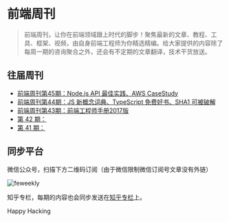 # 前端周刊

> 前端周刊，让你在前端领域跟上时代的脚步！聚焦最新的文章、教程、工具、框架、视频，由自身前端工程师为你精选精编。给大家提供的内容除了每周一期的咨询聚合之外，还会有不定期的文章翻译，技术干货放送。

## 往届周刊

* [前端周刊第45期：Node.js API 最佳实践、AWS CaseStudy](issues/Issue-45.md)
* [前端周刊第44期：JS 新概念词典、TypeScript 免费好书、SHA1 可被破解](issues/Issue-44.md)
* [前端周刊第43期：前端工程师手册2017版](issues/Issue-43.md)
* [第 42 期：](issues/Issue-42.md)
* [第 41 期：](issues/Issue-41.md)


## 同步平台

微信公众号，扫描下方二维码订阅（由于微信限制微信订阅号文章没有外链）

![feweekly](http://www.feweekly.com/img/src/weekly/feweekly/qrcode.jpg)

知乎专栏，每期的内容也会同步发送在[知乎专栏](http://zhuanlan.zhihu.com/feweekly)上。

Happy Hacking


